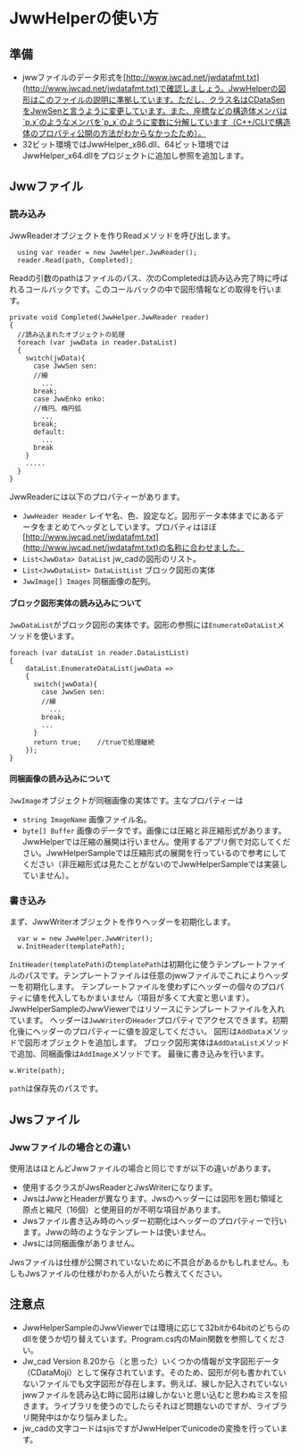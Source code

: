 # JwwHelperの使い方
## 準備
- jwwファイルのデータ形式を[http://www.jwcad.net/jwdatafmt.txt](http://www.jwcad.net/jwdatafmt.txt)で確認しましょう。JwwHelperの図形はこのファイルの説明に準拠しています。ただし、クラス名はCDataSenをJwwSenと言うように変更しています。また、座標などの構造体メンバは`p.x`のようなメンバを`p_x`のように変数に分解しています（C++/CLIで構造体のプロパティ公開の方法がわからなかったため）。
- 32ビット環境ではJwwHelper_x86.dll、64ビット環境ではJwwHelper_x64.dllをプロジェクトに追加し参照を追加します。

## Jwwファイル
### 読み込み
JwwReaderオブジェクトを作りReadメソッドを呼び出します。
  ~~~
    using var reader = new JwwHelper.JwwReader();
    reader.Read(path, Completed);
  ~~~
Readの引数のpathはファイルのパス、次のCompletedは読み込み完了時に呼ばれるコールバックです。このコールバックの中で図形情報などの取得を行います。
~~~
private void Completed(JwwHelper.JwwReader reader)
{  
  //読み込まれたオブジェクトの処理
  foreach (var jwwData in reader.DataList)
  {
    switch(jwData){
      case JwwSen sen:
      //線
        ...
      break;
      case JwwEnko enko:
      //楕円、楕円弧
        ...
      break;
      default:
        ...
      break
    }
    .....
  }
}
~~~
JwwReaderには以下のプロパティーがあります。
- `JwwHeader Header`<a id="JwwHeader"></a>
  レイヤ名、色、設定など。図形データ本体までにあるデータをまとめてヘッダとしています。プロパティはほぼ[http://www.jwcad.net/jwdatafmt.txt](http://www.jwcad.net/jwdatafmt.txt)の名称に合わせました。
- `List<JwwData> DataList`
  jw_cadの図形のリスト。
- `List<JwwDataList> DataListList`
  ブロック図形の実体
- `JwwImage[] Images`
  同梱画像の配列。
#### ブロック図形実体の読み込みについて
`JwwDataList`がブロック図形の実体です。図形の参照には`EnumerateDataList`メソッドを使います。
~~~
foreach (var dataList in reader.DataListList)
{
    dataList.EnumerateDataList(jwwData =>
    {
      switch(jwwData){
        case JwwSen sen:
        //線
          ...
        break;
        ...
      }
      return true;    //trueで処理継続
    });
}
~~~
#### 同梱画像の読み込みについて
`JwwImage`オブジェクトが同梱画像の実体です。主なプロパティーは
- `string ImageName`
  画像ファイル名。
- `byte[] Buffer`
  画像のデータです。画像には圧縮と非圧縮形式があります。JwwHelperでは圧縮の展開は行いません。使用するアプリ側で対応してください。JwwHelperSampleでは圧縮形式の展開を行っているので参考にしてください（非圧縮形式は見たことがないのでJwwHelperSampleでは実装していません）。


### 書き込み
まず、JwwWriterオブジェクトを作りヘッダーを初期化します。
~~~
  var w = new JwwHelper.JwwWriter();
  w.InitHeader(templatePath);
~~~ 
`InitHeader(templatePath)`の`templatePath`は初期化に使うテンプレートファイルのパスです。テンプレートファイルは任意のjwwファイルでこれによりヘッダーを初期化します。
テンプレートファイルを使わずにヘッダーの個々のプロパティに値を代入してもかまいません（項目が多くて大変と思います）。JwwHelperSampleのJwwViewerではリソースにテンプレートファイルを入れています。
ヘッダーは`JwwWriter`の`Header`プロパティでアクセスできます。初期化後にヘッダーのプロパティーに値を設定してください。
図形は`AddData`メソッドで図形オブジェクトを追加します。
ブロック図形実体は`AddDataList`メソッドで追加、同梱画像は`AddImage`メソッドです。
最後に書き込みを行います。
~~~
w.Write(path);
~~~
`path`は保存先のパスです。

## Jwsファイル
### Jwwファイルの場合との違い
使用法はほとんどJwwファイルの場合と同じですが以下の違いがあります。
- 使用するクラスがJwsReaderとJwsWriterになります。
- JwsはJwwとHeaderが異なります。Jwsのヘッダーには図形を囲む領域と原点と縮尺（16個）と使用目的が不明な項目があります。
- Jwsファイル書き込み時のヘッダー初期化はヘッダーのプロパティーで行います。Jwwの時のようなテンプレートは使いません。
- Jwsには同梱画像がありません。

Jwsファイルは仕様が公開されていないために不具合があるかもしれません。もしもJwsファイルの仕様がわかる人がいたら教えてください。

## 注意点
- JwwHelperSampleのJwwViewerでは環境に応じて32bitか64bitのどちらのdllを使うか切り替えています。Program.cs内のMain関数を参照してください。
- Jw_cad Version 8.20から（と思った）いくつかの情報が文字図形データ（CDataMoji）として保存されています。そのため、図形が何も書かれていないファイルでも文字図形が存在します。例えば、線しか記入されていないjwwファイルを読み込む時に図形は線しかないと思い込むと思わぬミスを招きます。ライブラリを使うのでしたらそれほど問題ないのですが、ライブラリ開発中はかなり悩みました。
- jw_cadの文字コードはsjisですがJwwHelperでunicodeの変換を行っています。
